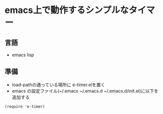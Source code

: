 # emacs上で動作するシンプルなタイマー
## 言語
- emacs lisp
## 準備
- load-pathの通っている場所に e-timer.elを置く
- emacs の設定ファイル(~/.emacs ~/.emacs.d ~/.emacs.d/init.el)に以下を追加する
```
(require 'e-timer)
```
